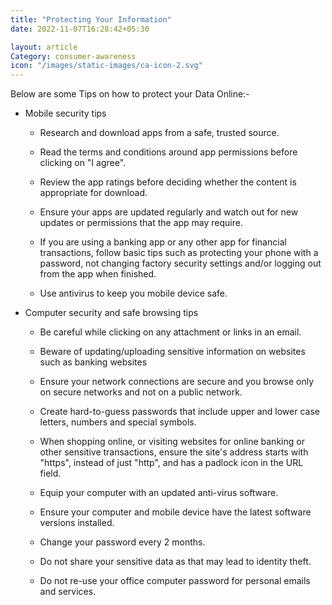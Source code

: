 ```yaml
---
title: "Protecting Your Information"
date: 2022-11-07T16:28:42+05:30

layout: article
Category: consumer-awareness
icon: "/images/static-images/ca-icon-2.svg"
---
```

Below are some Tips on how to protect your Data Online:-

* Mobile security tips
    * Research and download apps from a safe, trusted source.

    * Read the terms and conditions around app permissions before clicking on "I agree".

    * Review the app ratings before deciding whether the content is appropriate for download.

    * Ensure your apps are updated regularly and watch out for new updates or permissions that the app may require.

    * If you are using a banking app or any other app for financial transactions, follow basic tips such as protecting your phone with a password, not changing factory security settings and/or logging out from the app when finished.

    * Use antivirus to keep you mobile device safe.


* Computer security and safe browsing tips

    * Be careful while clicking on any attachment or links in an email.

    * Beware of updating/uploading sensitive information on websites such as banking websites

    * Ensure your network connections are secure and you browse only on secure networks and not on a public network.

    * Create hard-to-guess passwords that include upper and lower case letters, numbers and special symbols.

    * When shopping online, or visiting websites for online banking or other sensitive transactions, ensure the site's address starts with "https", instead of just "http", and has a padlock icon in the URL field.

    * Equip your computer with an updated anti-virus software.

    * Ensure your computer and mobile device have the latest software versions installed.

    * Change your password every 2 months.

    * Do not share your sensitive data as that may lead to identity theft.

    * Do not re-use your office computer password for personal emails and services.

